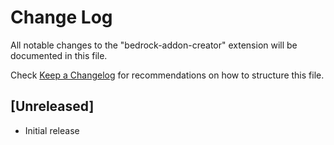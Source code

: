 # Change Log

All notable changes to the "bedrock-addon-creator" extension will be documented in this file.

Check [Keep a Changelog](http://keepachangelog.com/) for recommendations on how to structure this file.

## [Unreleased]

- Initial release